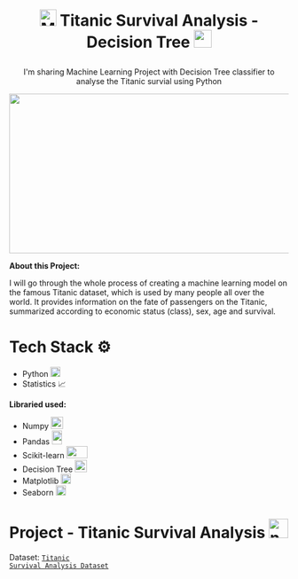 # <p align="center"><img src="https://upload.wikimedia.org/wikipedia/commons/d/d5/Hey_Machine_Learning_Logo.png" alt="ML" width="30" height="30"/> Titanic Survival Analysis - Decision Tree <img src="https://cdn-icons-png.flaticon.com/512/5139/5139787.png" width="32" height="32"/></p>

<p align="center">I'm sharing Machine Learning Project with Decision Tree classifier to analyse the Titanic survial using Python</p>

<p align="center"><img src="https://arjan-hada.github.io/images/titanic.jpg" width="512" height="288"/></p>

<b>About this Project:</b>

I will go through the whole process of creating a machine learning model on the famous Titanic dataset, which is used by many people all over the world. It provides information on the fate of passengers on the Titanic, summarized according to economic status (class), sex, age and survival.

# Tech Stack ⚙️

 - Python <img src="https://upload.wikimedia.org/wikipedia/commons/thumb/c/c3/Python-logo-notext.svg/2048px-Python-logo-notext.svg.png" alt="Python" width="18" height="18"/>
 - Statistics 📈
 
 <b>Libraried used:</b>
  - Numpy <img src="https://codebykelvin.com/learning/python/data-science/numpy-series/cover-numpy.png" alt="numpy" width="22" height="22"/>
  - Pandas <img src="https://upload.wikimedia.org/wikipedia/commons/thumb/2/22/Pandas_mark.svg/1200px-Pandas_mark.svg.png" alt="pandas" width="18" height="25"/>
  - Scikit-learn <img src="https://upload.wikimedia.org/wikipedia/commons/thumb/0/05/Scikit_learn_logo_small.svg/1024px-Scikit_learn_logo_small.svg.png" width="38" height="22"/>
  - Decision Tree <img src="https://cdn-icons-png.flaticon.com/512/5139/5139787.png" width="22" height="22"/>
  - Matplotlib <img src="https://upload.wikimedia.org/wikipedia/commons/thumb/0/01/Created_with_Matplotlib-logo.svg/1024px-Created_with_Matplotlib-logo.svg.png" width="18" height="18"/>
  - Seaborn <img src="https://seaborn.pydata.org/_images/logo-mark-lightbg.svg" width="18" height="18"/>

# Project - Titanic Survival Analysis <img src="https://cdn-icons-png.flaticon.com/512/138/138339.png" alt="numpy" width="35" height="35"/>

Dataset: <code>[Titanic Survival Analysis Dataset](https://github.com/Azhar23S/Titanic_Survival_Analysis-Decision_Tree_Classifier/blob/main/titanic.csv)</code>
